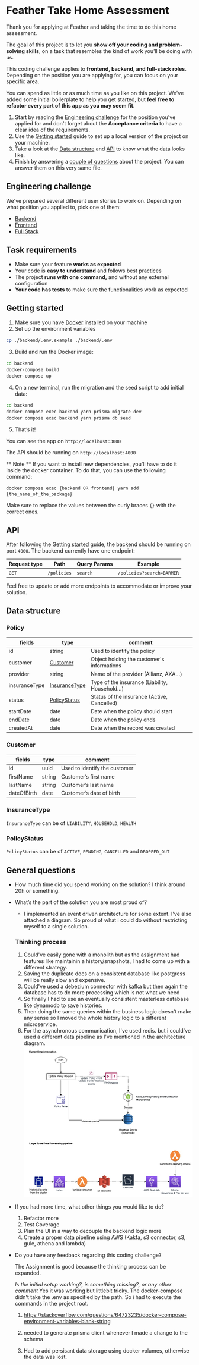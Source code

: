 # Feather Take Home Assessment

Thank you for applying at Feather and taking the time to do this home assessment.

The goal of this project is to let you **show off your coding and problem-solving skills**, on a task that resembles the kind of work you’ll be doing with us.

This coding challenge applies to **frontend, backend, and full-stack roles**. Depending on the position you are applying for, you can focus on your specific area.

You can spend as little or as much time as you like on this project. We've added some initial boilerplate to help you get started, but **feel free to refactor every part of this app as you may seem fit**.

1. Start by reading the [Engineering challenge](#Engineering-challenge) for the position you've applied for and don't forget about the **Acceptance criteria** to have a clear idea of the requirements.
2. Use the [Getting started](#Getting-started) guide to set up a local version of the project on your machine.
3. Take a look at the [Data structure](#Data-structure) and [API](#API) to know what the data looks like.
4. Finish by answering a [couple of questions](#General-questions) about the project. You can answer them on this very same file.

## Engineering challenge

We've prepared several different user stories to work on. Depending on what position you applied to, pick one of them:

- [Backend](./backend-readme.md)
- [Frontend](./frontend-readme.md)
- [Full Stack](./full-stack-readme.md)

## Task requirements

- Make sure your feature **works as expected**
- Your code is **easy to understand** and follows best practices
- The project **runs with one command,** and without any external configuration
- **Your code has tests** to make sure the functionalities work as expected

## Getting started

1. Make sure you have [Docker](https://www.docker.com/products/docker-desktop/) installed on your machine
2. Set up the environment variables

```bash
cp ./backend/.env.example ./backend/.env
```

3. Build and run the Docker image:

```bash
cd backend
docker-compose build
docker-compose up
```

4. On a new terminal, run the migration and the seed script to add initial data:

```bash
cd backend
docker compose exec backend yarn prisma migrate dev
docker compose exec backend yarn prisma db seed
```

5. That’s it!

You can see the app on `http://localhost:3000`

The API should be running on `http://localhost:4000`

** Note **
If you want to install new dependencies, you'll have to do it inside the docker container. To do that, you can use the following command:

```
docker compose exec {backend OR frontend} yarn add {the_name_of_the_package}
```

Make sure to replace the values between the curly braces `{}` with the correct ones.

## API

After following the [Getting started](#Getting-started) guide, the backend should be running on port `4000`. The backend currently have one endpoint:

| Request type | Path        | Query Params | Example                   |
| ------------ | ----------- | ------------ | ------------------------- |
| `GET`        | `/policies` | `search`     | `/policies?search=BARMER` |

Feel free to update or add more endpoints to accommodate or improve your solution.

## Data structure

### Policy

| fields        | type                            | comment                                       |
| ------------- | ------------------------------- | --------------------------------------------- |
| id            | string                          | Used to identify the policy                   |
| customer      | [Customer](#Customer)           | Object holding the customer's informations    |
| provider      | string                          | Name of the provider (Allianz, AXA…)          |
| insuranceType | [InsuranceType](#InsuranceType) | Type of the insurance (Liability, Household…) |
| status        | [PolicyStatus](#PolicyStatus)   | Status of the insurance (Active, Cancelled)   |
| startDate     | date                            | Date when the policy should start             |
| endDate       | date                            | Date when the policy ends                     |
| createdAt     | date                            | Date when the record was created              |

### Customer

| fields      | type   | comment                       |
| ----------- | ------ | ----------------------------- |
| id          | uuid   | Used to identify the customer |
| firstName   | string | Customer’s first name         |
| lastName    | string | Customer’s last name          |
| dateOfBirth | date   | Customer’s date of birth      |

### InsuranceType

`InsuranceType` can be of `LIABILITY`, `HOUSEHOLD`, `HEALTH`

### PolicyStatus

`PolicyStatus` can be of `ACTIVE`, `PENDING`, `CANCELLED` and `DROPPED_OUT`

## General questions

- How much time did you spend working on the solution?
  I think around 20h or something.
- What’s the part of the solution you are most proud of?

  - I implemented an event driven architecture for some extent. I've also attached a diagram. So proud of what i could do without restricting myself to a single solution.

  ### Thinking process

  1. Could've easily gone with a monolith but as the assignment had features like maintainin a history/snapshots, I had to come up with a different strategy.
  2. Saving the duplicate docs on a consistent database like postgress will be really slow and expensive.
  3. Could've used a debezium connector with kafka but then again the database has to do more processing which is not what we need
  4. So finally I had to use an eventually consistent masterless database like dynamodb to save histories.
  5. Then doing the same queries within the business logic doesn't make any sense so I moved the whole history logic to a different microservice.
  6. For the asynchronous communication, I've used redis. but i could've used a different data pipeline as I've mentioned in the architecture diagram.
     <br/>
     <img src="./\_docs/feather_design.jpg" alt="Architecture diagram"/>

- If you had more time, what other things you would like to do?

  1. Refactor more
  2. Test Coverage
  3. Plan the UI in a way to decouple the backend logic more
  4. Create a proper data pipeline using AWS (Kakfa, s3 connector, s3, gule, athena and lambda)

- Do you have any feedback regarding this coding challenge?

  The Assignment is good because the thinking process can be expanded.

  _Is the initial setup working?, is something missing?, or any other comment_
  Yes it was working but littlebit tricky. The docker-compose didn't take the .env as specified by the path. So i had to execute the commands in the project root.

  1. https://stackoverflow.com/questions/64723235/docker-compose-environment-variables-blank-string

  2. needed to generate prisma client whenever I made a change to the schema

  3. Had to add persisant data storage using docker volumes, otherwise the data was lost.
